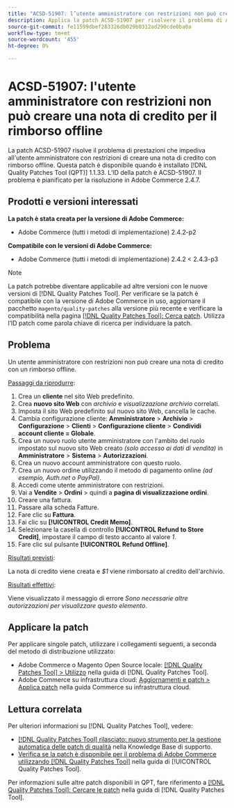 ```yaml
---
title: "ACSD-51907: l’utente amministratore con restrizioni non può creare una nota di credito per il rimborso offline"
description: Applica la patch ACSD-51907 per risolvere il problema di Adobe Commerce, per cui l’utente amministratore con restrizioni non può creare una nota di credito con rimborso offline.
source-git-commit: fe11599dbef283326db029b0312ad290cde0ba0a
workflow-type: tm+mt
source-wordcount: '455'
ht-degree: 0%

---
```


# ACSD-51907: l&#39;utente amministratore con restrizioni non può creare una nota di credito per il rimborso offline

La patch ACSD-51907 risolve il problema di prestazioni che impediva all&#39;utente amministratore con restrizioni di creare una nota di credito con rimborso offline. Questa patch è disponibile quando è installato [!DNL Quality Patches Tool (QPT)] 1.1.33. L’ID della patch è ACSD-51907. Il problema è pianificato per la risoluzione in Adobe Commerce 2.4.7.

## Prodotti e versioni interessati

**La patch è stata creata per la versione di Adobe Commerce:**

* Adobe Commerce (tutti i metodi di implementazione) 2.4.2-p2

**Compatibile con le versioni di Adobe Commerce:**

* Adobe Commerce (tutti i metodi di implementazione) 2.4.2 &lt; 2.4.3-p3

>[!NOTE]
>
>La patch potrebbe diventare applicabile ad altre versioni con le nuove versioni di [!DNL Quality Patches Tool]. Per verificare se la patch è compatibile con la versione di Adobe Commerce in uso, aggiornare il pacchetto `magento/quality-patches` alla versione più recente e verificare la compatibilità nella pagina [[!DNL Quality Patches Tool]: Cerca patch](https://experienceleague.adobe.com/tools/commerce-quality-patches/index.html?lang=it). Utilizza l’ID patch come parola chiave di ricerca per individuare la patch.

## Problema

Un utente amministratore con restrizioni non può creare una nota di credito con un rimborso offline.

<u>Passaggi da riprodurre</u>:

1. Crea un **cliente** nel sito Web predefinito.
1. Crea **nuovo sito Web** con *archivio* e *visualizzazione archivio* correlati.
1. Imposta il sito Web predefinito sul nuovo sito Web, cancella le cache.
1. Cambia configurazione cliente: **Amministratore** > **Archivio** > **Configurazione** > **Clienti** > **Configurazione cliente** > **Condividi account cliente = Globale**.
1. Crea un nuovo ruolo utente amministratore con l&#39;ambito del ruolo impostato sul nuovo sito Web creato *(solo accesso ai dati di vendita)* in **Amministratore** > **Sistema** > **Autorizzazioni**.
1. Crea un nuovo account amministratore con questo ruolo.
1. Crea un nuovo ordine utilizzando il metodo di pagamento online *(ad esempio, Auth.net o PayPal)*.
1. Accedi come utente amministratore con restrizioni.
1. Vai a **Vendite** > **Ordini** > quindi a **pagina di visualizzazione ordini**.
1. Creare una fattura.
1. Passare alla scheda Fatture.
1. Fare clic su **Fattura**.
1. Fai clic su **[!UICONTROL Credit Memo]**.
1. Selezionare la casella di controllo **[!UICONTROL Refund to Store Credit]**, impostare il campo di testo accanto al valore *1*.
1. Fare clic sul pulsante **[!UICONTROL Refund Offline]**.

<u>Risultati previsti</u>:

La nota di credito viene creata e *$1* viene rimborsato al credito dell&#39;archivio.

<u>Risultati effettivi</u>:

Viene visualizzato il messaggio di errore *Sono necessarie altre autorizzazioni per visualizzare questo elemento*.

## Applicare la patch

Per applicare singole patch, utilizzare i collegamenti seguenti, a seconda del metodo di distribuzione utilizzato:

* Adobe Commerce o Magento Open Source locale: [[!DNL Quality Patches Tool] > Utilizzo](/help/tools/quality-patches-tool/usage.md) nella guida di [!DNL Quality Patches Tool].
* Adobe Commerce su infrastruttura cloud: [Aggiornamenti e patch > Applica patch](https://experienceleague.adobe.com/docs/commerce-cloud-service/user-guide/develop/upgrade/apply-patches.html?lang=it) nella guida Commerce su infrastruttura cloud.

## Lettura correlata

Per ulteriori informazioni su [!DNL Quality Patches Tool], vedere:

* [[!DNL Quality Patches Tool] rilasciato: nuovo strumento per la gestione automatica delle patch di qualità](https://experienceleague.adobe.com/it/docs/commerce-knowledge-base/kb/announcements/commerce-announcements/magento-quality-patches-released-new-tool-to-self-serve-quality-patches) nella Knowledge Base di supporto.
* [Verifica se la patch è disponibile per il problema di Adobe Commerce utilizzando  [!DNL Quality Patches Tool]](/help/tools/quality-patches-tool/patches-available-in-qpt/check-patch-for-magento-issue-with-magento-quality-patches.md) nella guida di [!UICONTROL Quality Patches Tool].


Per informazioni sulle altre patch disponibili in QPT, fare riferimento a [[!DNL Quality Patches Tool]: Cercare le patch](https://experienceleague.adobe.com/tools/commerce-quality-patches/index.html?lang=it) nella guida di [!DNL Quality Patches Tool].
